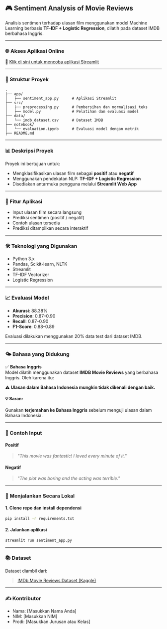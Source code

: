 ## 🎮 Sentiment Analysis of Movie Reviews

Analisis sentimen terhadap ulasan film menggunakan model Machine Learning berbasis **TF-IDF + Logistic Regression**, dilatih pada dataset IMDB berbahasa Inggris.

---

### 🌐 Akses Aplikasi Online

🔗 [Klik di sini untuk mencoba aplikasi Streamlit](https://develop-bcdvavsovcpx3yjvpiz7au.streamlit.app/)

---

### 📁 Struktur Proyek

```
.
├── app/
│   ├── sentiment_app.py      # Aplikasi Streamlit
├── src/
│   ├── preprocessing.py      # Pembersihan dan normalisasi teks
│   ├── model.py              # Pelatihan dan evaluasi model
├── data/
│   └── imdb_dataset.csv      # Dataset IMDB
├── notebook/
│   └── evaluation.ipynb      # Evaluasi model dengan metrik
├── README.md
```

---

### 📊 Deskripsi Proyek

Proyek ini bertujuan untuk:
- Mengklasifikasikan ulasan film sebagai **positif** atau **negatif**
- Menggunakan pendekatan NLP: **TF-IDF + Logistic Regression**
- Disediakan antarmuka pengguna melalui **Streamlit Web App**

---

### 📌 Fitur Aplikasi
- Input ulasan film secara langsung
- Prediksi sentimen (positif / negatif)
- Contoh ulasan tersedia
- Prediksi ditampilkan secara interaktif

---

### 🛠️ Teknologi yang Digunakan

- Python 3.x
- Pandas, Scikit-learn, NLTK
- Streamlit
- TF-IDF Vectorizer
- Logistic Regression

---

### 📈 Evaluasi Model

- **Akurasi**: 88.38%
- **Precision**: 0.87–0.90
- **Recall**: 0.87–0.90
- **F1-Score**: 0.88–0.89

Evaluasi dilakukan menggunakan 20% data test dari dataset IMDB.

---

### 🌤️ Bahasa yang Didukung

✅ **Bahasa Inggris**  
Model dilatih menggunakan dataset **IMDB Movie Reviews** yang berbahasa Inggris. Oleh karena itu:

⚠️ **Ulasan dalam Bahasa Indonesia mungkin tidak dikenali dengan baik.**

#### 💡 Saran:
Gunakan **terjemahan ke Bahasa Inggris** sebelum menguji ulasan dalam Bahasa Indonesia.

---

### 🧪 Contoh Input

#### Positif
> *"This movie was fantastic! I loved every minute of it."*

#### Negatif
> *"The plot was boring and the acting was terrible."*

---

### 🚀 Menjalankan Secara Lokal

#### 1. Clone repo dan install dependensi
```bash
pip install -r requirements.txt
```

#### 2. Jalankan aplikasi
```bash
streamlit run sentiment_app.py
```

---

### 📚 Dataset
Dataset diambil dari:

> [IMDb Movie Reviews Dataset (Kaggle)](https://www.kaggle.com/datasets/lakshmi25npathi/imdb-dataset-of-50k-movie-reviews)

---

### ✍️ Kontributor
- Nama: [Masukkan Nama Anda]
- NIM: [Masukkan NIM]
- Prodi: [Masukkan Jurusan atau Kelas]

